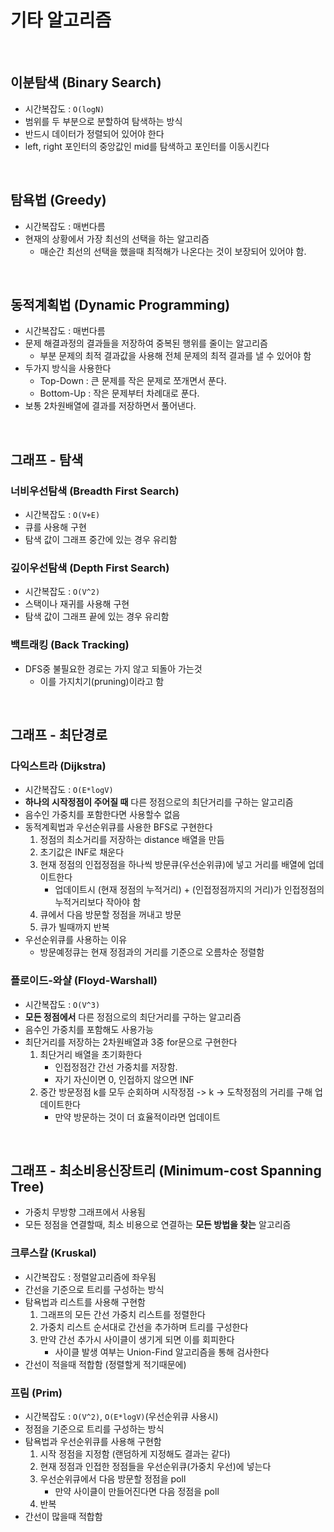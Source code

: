 # 기타 알고리즘

<br>

## 이분탐색 (Binary Search)

- 시간복잡도 : `O(logN)`
- 범위를 두 부분으로 분할하여 탐색하는 방식
- 반드시 데이터가 정렬되어 있어야 한다
- left, right 포인터의 중앙값인 mid를 탐색하고 포인터를 이동시킨다

<br>

## 탐욕법 (Greedy)

- 시간복잡도 : 매번다름
- 현재의 상황에서 가장 최선의 선택을 하는 알고리즘
    - 매순간 최선의 선택을 했을때 최적해가 나온다는 것이 보장되어 있어야 함.

<br>

## 동적계획법 (Dynamic Programming)

- 시간복잡도 : 매번다름
- 문제 해결과정의 결과들을 저장하여 중복된 행위를 줄이는 알고리즘
    - 부분 문제의 최적 결과값을 사용해 전체 문제의 최적 결과를 낼 수 있어야 함
- 두가지 방식을 사용한다
    - Top-Down : 큰 문제를 작은 문제로 쪼개면서 푼다.
    - Bottom-Up : 작은 문제부터 차례대로 푼다.
- 보통 2차원배열에 결과를 저장하면서 풀어낸다.

<br>

## 그래프 - 탐색

### 너비우선탐색 (Breadth First Search)

- 시간복잡도 : `O(V+E)`
- 큐를 사용해 구현
- 탐색 값이 그래프 중간에 있는 경우 유리함

### 깊이우선탐색 (Depth First Search)

- 시간복잡도 : `O(V^2)`
- 스택이나 재귀를 사용해 구현
- 탐색 값이 그래프 끝에 있는 경우 유리함

### 백트래킹 (Back Tracking)

- DFS중 불필요한 경로는 가지 않고 되돌아 가는것
    - 이를 가지치기(pruning)이라고 함

<br>

## 그래프 - 최단경로

### 다익스트라 (Dijkstra)

- 시간복잡도 : `O(E*logV)`
- **하나의 시작정점이 주어질 때** 다른 정점으로의 최단거리를 구하는 알고리즘
- 음수인 가중치를 포함한다면 사용할수 없음
- 동적계획법과 우선순위큐를 사용한 BFS로 구현한다
    1. 정점의 최소거리를 저장하는 distance 배열을 만듬
    2. 초기값은 INF로 채운다
    3. 현재 정점의 인접정점을 하나씩 방문큐(우선순위큐)에 넣고 거리를 배열에 업데이트한다
        - 업데이트시 (현재 정점의 누적거리) + (인접정점까지의 거리)가 인접정점의 누적거리보다 작아야 함
    4. 큐에서 다음 방문할 정점을 꺼내고 방문
    5. 큐가 빌때까지 반복
- 우선순위큐를 사용하는 이유
    - 방문예정큐는 현재 정점과의 거리를 기준으로 오름차순 정렬함

### 플로이드-와샬 (Floyd-Warshall)

- 시간복잡도 : `O(V^3)`
- **모든 정점에서** 다른 정점으로의 최단거리를 구하는 알고리즘
- 음수인 가중치를 포함해도 사용가능
- 최단거리를 저장하는 2차원배열과 3중 for문으로 구현한다
    1. 최단거리 배열을 초기화한다  
        - 인접정점간 간선 가중치를 저장함. 
        - 자기 자신이면 0, 인접하지 않으면 INF
    2. 중간 방문정점 k를 모두 순회하며 시작정점 -> k -> 도착정점의 거리를 구해 업데이트한다
        - 만약 방문하는 것이 더 효율적이라면 업데이트

<br>

## 그래프 - 최소비용신장트리 (Minimum-cost Spanning Tree)

- 가중치 무방향 그래프에서 사용됨
- 모든 정점을 연결할때, 최소 비용으로 연결하는 **모든 방법을 찾는** 알고리즘

### 크루스칼 (Kruskal) 

- 시간복잡도 : 정렬알고리즘에 좌우됨
- 간선을 기준으로 트리를 구성하는 방식
- 탐욕법과 리스트를 사용해 구현함
    1. 그래프의 모든 간선 가중치 리스트를 정렬한다
    2. 가중치 리스트 순서대로 간선을 추가하며 트리를 구성한다
    3. 만약 간선 추가시 사이클이 생기게 되면 이를 회피한다 
        - 사이클 발생 여부는 Union-Find 알고리즘을 통해 검사한다
- 간선이 적을때 적합함 (정렬할게 적기때문에)

### 프림 (Prim)

- 시간복잡도 : `O(V^2)`, `O(E*logV)`(우선순위큐 사용시)
- 정점을 기준으로 트리를 구성하는 방식
- 탐욕법과 우선순위큐를 사용해 구현함
    1. 시작 정점을 지정함 (랜덤하게 지정해도 결과는 같다)
    2. 현재 정점과 인접한 정점들을 우선순위큐(가중치 우선)에 넣는다
    3. 우선순위큐에서 다음 방문할 정점을 poll
        - 만약 사이클이 만들어진다면 다음 정점을 poll
    4. 반복
- 간선이 많을때 적합함

<br>
